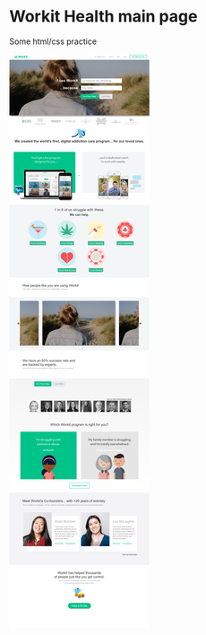 <h1>Workit Health main page</h1>

Some html/css practice

![Alt text](/app/assets/images/WorkitHealthPage.png?raw=true)
